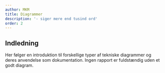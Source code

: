 ```yaml
---
author: MKM
title: Diagrammer
description: '- siger mere end tusind ord'
order: 2
---
```

## Indledning
Her følger en introduktion til forskellige typer af tekniske diagrammer og deres anvendelse som dokumentation. 
Ingen rapport er fuldstændig uden et godt diagram.





